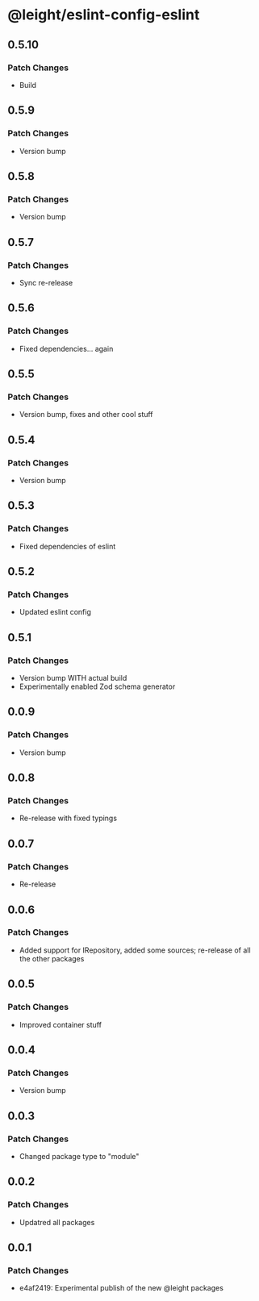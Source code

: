 # @leight/eslint-config-eslint

## 0.5.10

### Patch Changes

- Build

## 0.5.9

### Patch Changes

- Version bump

## 0.5.8

### Patch Changes

- Version bump

## 0.5.7

### Patch Changes

- Sync re-release

## 0.5.6

### Patch Changes

- Fixed dependencies... again

## 0.5.5

### Patch Changes

- Version bump, fixes and other cool stuff

## 0.5.4

### Patch Changes

- Version bump

## 0.5.3

### Patch Changes

- Fixed dependencies of eslint

## 0.5.2

### Patch Changes

- Updated eslint config

## 0.5.1

### Patch Changes

- Version bump WITH actual build
- Experimentally enabled Zod schema generator

## 0.0.9

### Patch Changes

- Version bump

## 0.0.8

### Patch Changes

- Re-release with fixed typings

## 0.0.7

### Patch Changes

- Re-release

## 0.0.6

### Patch Changes

- Added support for IRepository, added some sources; re-release of all the other packages

## 0.0.5

### Patch Changes

- Improved container stuff

## 0.0.4

### Patch Changes

- Version bump

## 0.0.3

### Patch Changes

- Changed package type to "module"

## 0.0.2

### Patch Changes

- Updatred all packages

## 0.0.1

### Patch Changes

- e4af2419: Experimental publish of the new @leight packages
